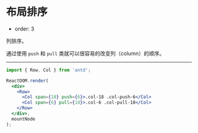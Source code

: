 # 布局排序

- order: 3

列排序。

通过使用 `push` 和 `pull` 类就可以很容易的改变列（column）的顺序。

---

````jsx
import { Row, Col } from 'antd';

ReactDOM.render(
  <div>
    <Row>
      <Col span={18} push={6}>.col-18 .col-push-6</Col>
      <Col span={6} pull={18}>.col-6 .col-pull-18</Col>
    </Row>
  </div>,
  mountNode
);
````
